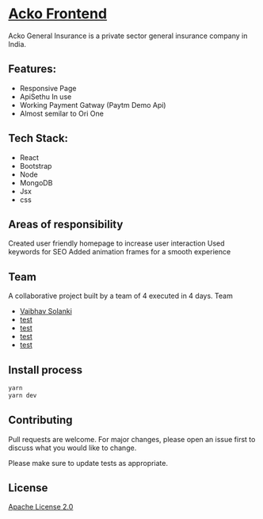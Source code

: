 # [Acko Frontend](https://github.com/)

Acko General Insurance is a private sector general insurance company in India.

## Features:

- Responsive Page
- ApiSethu In use
- Working Payment Gatway (Paytm Demo Api)
- Almost semilar to Ori One

## Tech Stack:

- React
- Bootstrap
- Node
- MongoDB
- Jsx
- css

## Areas of responsibility

Created user friendly homepage to
increase user interaction
Used keywords for SEO
Added animation frames for a smooth
experience

## Team

A collaborative project built by a team of 4
executed in 4 days.
Team

- [Vaibhav Solanki](https://github.com/Vaibhav-Solanki)
- [test](https://github.com/gautamverma095)
- [test](https://github.com/Divash-Upadhyay)
- [test](https://github.com/Manjunath-BV23)
- [test](https://github.com/Saniyzehra123)

## Install process

```bash
yarn
yarn dev
```

## Contributing

Pull requests are welcome. For major changes, please open an issue first to discuss what you would like to change.

Please make sure to update tests as appropriate.

## License

[Apache License 2.0](https://github.com/pankajbisht03/Acko-Frontend/blob/main/LICENSE)
